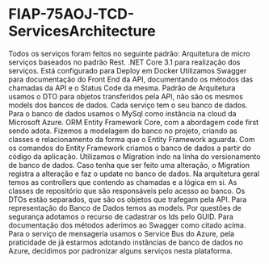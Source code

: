 # FIAP-75AOJ-TCD-ServicesArchitecture
Todos os serviços foram feitos no seguinte padrão:
Arquitetura de micro serviços baseados no padrão Rest. .NET Core 3.1 para realização dos serviços. 
Está configurado para Deploy em Docker
Utilizamos Swagger para documentação do Front End da API, documentando os métodos das chamadas da API e o Status Code da mesma.
Padrão de Arquitetura usamos o DTO para objetos transferidos pela API, não são os mesmos models dos bancos de dados. 
Cada serviço tem o seu banco de dados. 
Para o banco de dados usamos o MySql como instância na cloud da Microsoft Azure.
ORM Entity Framework Core, com a abordagem code first sendo adota. 
Fizemos a modelagem do banco no projeto, criando as classes e relacionamento da forma que o Entity Framework aguarda. Com os comandos do Entity Framework criamos o banco de dados a partir do código da aplicação.
Utilizamos o Migration indo na linha do versionamento de banco de dados. Caso tenha que ser feito uma alteração, o Migration registra a alteração e faz o update no banco de dados.
Na arquitetura geral temos as controllers que contendo as chamadas e a lógica em si. 
As classes de repositório que são responsáveis pelo acesso ao banco. Os DTOs estão separados, que são os objetos que trafegam pela API. Para representação do Banco de Dados temos as models. 
Por questões de segurança adotamos o recurso de cadastrar os Ids pelo GUID. 
Para documentação dos métodos aderimos ao Swagger como citado acima. 
Para o serviço de mensageria usamos o Service Bus do Azure, pela praticidade de já estarmos adotando instâncias de banco de dados no Azure, decidimos por padronizar alguns serviços nesta plataforma. 
